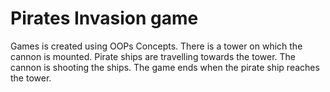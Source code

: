 # Pirates Invasion game
Games is created using OOPs Concepts.
There is a tower on which
the cannon is mounted.
Pirate ships are travelling
towards the tower.
The cannon is shooting the
ships.
The game ends when the
pirate ship reaches the
tower.





